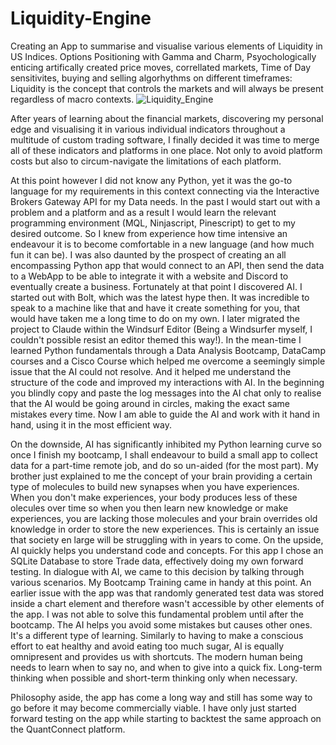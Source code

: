# Liquidity-Engine
Creating an App to summarise and visualise various elements of Liquidity in US Indices. Options Positioning with Gamma and Charm, Psyochologically enticing artifically created price moves, correllated markets, Time of Day sensitivites, buying and selling algorhythms on different timeframes: Liquidity is the concept that controls the markets and will always be present regardless of macro contexts.
![Liquidity_Engine](https://github.com/user-attachments/assets/8dc962e0-81bc-4aa1-8622-706256981405)

After years of learning about the financial markets, discovering my personal edge and visualising it in various individual indicators throughout a multitude of custom trading software, I finally decided it was time to merge all of these indicators and platforms in one place. Not only to avoid platform costs but also to circum-navigate the limitations of each platform.

At this point however I did not know any Python, yet it was the go-to language for my requirements in this context connecting via the Interactive Brokers Gateway API for my Data needs. In the past I would start out with a problem and a platform and as a result I would learn the relevant programming environment (MQL, Ninjascript, Pinescript) to get to my desired outcome. So I knew from experience how time intensive an endeavour it is to become comfortable in a new language (and how much fun it can be). I was also daunted by the prospect of creating an all encompassing Python app that would connect to an API, then send the data to a WebApp to be able to integrate it with a website and Discord to eventually create a business. Fortunately at that point I discovered AI. I started out with Bolt, which was the latest hype then. It was incredible to speak to a machine like that and have it create something for you, that would have taken me a long time to do on my own. I later migrated the project to Claude within the Windsurf Editor (Being a Windsurfer myself, I couldn't possible resist an editor themed this way!). In the mean-time I learned Python fundamentals through a Data Analysis Bootcamp, DataCamp courses and a Cisco Course which helped me overcome a seemingly simple issue that the AI could not resolve. And it helped me understand the structure of the code and improved my interactions with AI. In the beginning you blindly copy and paste the log messages into the AI chat only to realise that the AI would be going around in circles, making the exact same mistakes every time. Now I am able to guide the AI and work with it hand in hand, using it in the most efficient way.

On the downside, AI has significantly inhibited my Python learning curve so once I finish my bootcamp, I shall endeavour to build a small app to collect data for a part-time remote job, and do so un-aided (for the most part). My brother just explained to me the concept of your brain providing a certain type of molecules to build new synapses when you have experiences. When you don't make experiences, your body produces less of these olecules over time so when you then learn new knowledge or make experiences, you are lacking those molecules and your brain overrides old knowledge in order to store the new experiences. This is certainly an issue that society en large will be struggling with in years to come.
On the upside, AI quickly helps you understand code and concepts. For this app I chose an SQLite Database to store Trade data, effectively doing my own forward testing. In dialogue with AI, we came to this decision by talking through various scenarios. My Bootcamp Training came in handy at this point. An earlier issue with the app was that randomly generated test data was stored inside a chart element and therefore wasn't accessible by other elements of the app. I was not able to solve this fundamental problem until after the bootcamp. The AI helps you avoid some mistakes but causes other ones. It's a different type of learning. Similarly to having to make a conscious effort to eat healthy and avoid eating too much sugar, AI is equally omnipresent and provides us with shortcuts. The modern human being needs to learn when to say no, and when to give into a quick fix. Long-term thinking when possible and short-term thinking only when necessary.

Philosophy aside, the app has come a long way and still has some way to go before it may become commercially viable. I have only just started forward testing on the app while starting to backtest the same approach on the QuantConnect platform.
